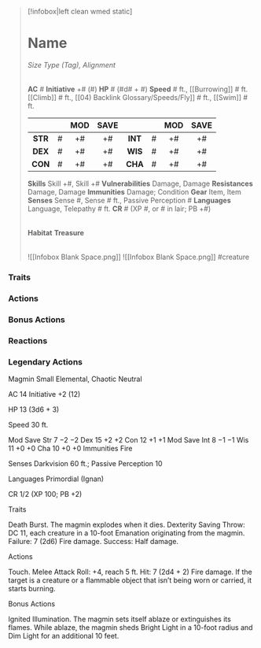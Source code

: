 > [!infobox|left clean wmed static]
> # Name
> *Size Type (Tag), Alignment*
> 
> | |
> | - |
> **AC** # **Initiative** +# (#)
> **HP** # (#d# + #)
> **Speed** # ft., [[Burrowing]] # ft. [[Climb]] # ft., [[04) Backlink Glossary/Speeds/Fly]] # ft., [[Swim]] # ft.
> 
> | | | MOD | SAVE | | | MOD | SAVE |
> | :-: | :-: | :-: | :-: | :-: | :-: | :-: | :-: |
> | **STR** | # | +# | +# | **INT** | # | +# | +# | 
> | **DEX** | # | +# | +# | **WIS** | # | +# | +# |
> | **CON** | # | +# | +# | **CHA** | # | +# | +# |
> **Skills** Skill +#, Skill +#
> **Vulnerabilities** Damage, Damage
> **Resistances** Damage, Damage
> **Immunities** Damage; Condition
> **Gear** Item, Item
> **Senses** Sense #, Sense # ft., Passive Perception #
> **Languages** Language, Telepathy # ft.
> **CR** # (XP #, or # in lair; PB +#)
>
> | |
> | - |
> **Habitat**
> **Treasure**
> 
> | |
> | - |
> ![[Infobox Blank Space.png]]
> ![[Infobox Blank Space.png]]
> #creature 


### Traits
### Actions
### Bonus Actions
### Reactions
### Legendary Actions
Magmin
Small Elemental, Chaotic Neutral

AC 14 Initiative +2 (12)

HP 13 (3d6 + 3)

Speed 30 ft.

Mod	Save
Str	7	−2	−2
Dex	15	+2	+2
Con	12	+1	+1
Mod	Save
Int	8	−1	−1
Wis	11	+0	+0
Cha	10	+0	+0
Immunities Fire

Senses Darkvision 60 ft.; Passive Perception 10

Languages Primordial (Ignan)

CR 1/2 (XP 100; PB +2)

Traits

Death Burst. The magmin explodes when it dies. Dexterity Saving Throw: DC 11, each creature in a 10-foot Emanation originating from the magmin. Failure: 7 (2d6) Fire damage. Success: Half damage.

Actions

Touch. Melee Attack Roll: +4, reach 5 ft. Hit: 7 (2d4 + 2) Fire damage. If the target is a creature or a flammable object that isn’t being worn or carried, it starts burning.

Bonus Actions

Ignited Illumination. The magmin sets itself ablaze or extinguishes its flames. While ablaze, the magmin sheds Bright Light in a 10-foot radius and Dim Light for an additional 10 feet.